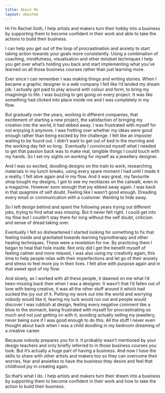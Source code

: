 ```yaml
---
title: About Me
layout: aboutme
---
```

Hi I’m Rachel Goth, I help artists and makers turn their hobby into a business by supporting them to become confident in their work and able to take the actions to build their business. 

I can help you get out of the loop of procrastination and anxiety to start taking action towards your goals more consistently. Using a combination of coaching, mindfulness, visualisation and other mindset techniques I help you get over what’s holding you back and start implementing what you’ve learned on all those business courses rather than just learning more.

Ever since I can remember I was making things and writing stories. When I became a graphic designer in a web company I felt like I’d landed my dream job. I actually got paid to play around with colour and form, to bring my imaginings to life. I was buzzing to get going on every project. It was like something had clicked into place inside me and I was completely in my flow. 

But gradually over the years, working in different companies, that excitement of starting a new project, the satisfaction of bringing my creation into the world, it had ebbed away. I was frustrated with myself for not enjoying it anymore. I was fretting over whether my ideas were good enough rather than being excited by the challenge. I felt like an imposter waiting to be found out. I didn’t want to get out of bed in the morning and the working day felt so long.  Eventually I convinced myself what I needed to get that passion back was to make real, tangible things I could touch with my hands. So I set my sights on working for myself as a jewellery designer.

And I was so excited, doodling designs on the train to work, researching materials in my lunch breaks, using every spare moment I had until I made it a reality. I felt alive again and in my flow. And it was great, my favourite shop bought my designs, I got to see my necklaces on the catwalk, even in a magazine. However soon enough that joy ebbed away again. I was back in that quagmire of self doubt. Feeling like I wasn’t good enough. Dreading every email or communication with a customer. Wanting to hide away. 

So I left design behind and spent the following years trying out different jobs, trying to find what was missing. But it never felt right. I could get into my flow but I couldn’t stay there for long without the self doubt, criticism and sense of dread taking over.

Eventually I felt so disheartened I started looking for something to fix that feeling inside and gravitated towards learning hypnotherapy and other healing techniques. These were a revelation for me. By practicing them I began to heal that hole inside. Not only did I get the benefit myself of feeling calmer and more relaxed, I was also using my creativity again, this time to help people relax with their imperfections and let go of their anxiety and stress to feel more joy in their lives. I felt alive with purpose again and in that sweet spot of my flow.

And slowly, as I worked with all these people, it dawned on me what I’d been missing back then when I was a designer. It wasn’t that I’d fallen out of love with being creative, it was all the other stuff around it which had sucked the joy out of it. Putting my work out into the world and worrying nobody would like it, fearing my luck would run out and people would discover I was rubbish at design, feeling every negative comment like a blow to the stomach, being frustrated with myself for procrastinating so much and not just getting on with it, avoiding actually selling my jewellery, never being sure if I was good enough to do this. All the stuff I never even thought about back when I was a child doodling in my bedroom dreaming of a creative career.

Because nobody prepares you for it. It probably wasn’t mentioned by your design teachers and only briefly referred to in those business courses you took. But it’s actually a huge part of having a business. And now I have the skills to share with other artists and makers too so they can overcome their worries, fear and anxieties to have the business they desire and feel that childhood joy in creating again.

So that’s what I do. I help artists and makers turn their dream into a business by supporting them to become confident in their work and how to take the action to build their business.